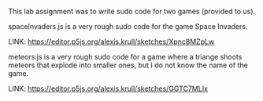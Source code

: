 This lab assignment was to write sudo code for two games (provided to us). 

spaceInvaders.js is a very rough sudo code for the game Space Invaders.

LINK: https://editor.p5js.org/alexis.krull/sketches/Xpnc8MZpLw


meteors.js is a very rough sudo code for a game where a triange shoots meteors that explode into smaller ones, but I do not know the name of the game.

LINK: https://editor.p5js.org/alexis.krull/sketches/GGTC7MLIx

